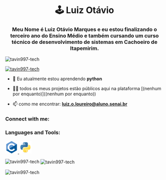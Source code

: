 <h1 align="center">🕹 Luiz Otávio</h1>
<h3 align="center">Meu Nome é Luiz Otávio Marques e eu estou finalizando o terceiro ano do Ensino Médio e também cursando um curso técnico de desenvolvimento de sistemas em Cachoeiro de Itapemirim.</h3>

<p align="left"> <img src="https://komarev.com/ghpvc/?username=tavin997-tech&label=Profile%20views&color=0e75b6&style=flat" alt="tavin997-tech" /> </p>

<p align="left"> <a href="https://github.com/ryo-ma/github-profile-trophy"><img src="https://github-profile-trophy.vercel.app/?username=tavin997-tech" alt="tavin997-tech" /></a> </p>

- 🌱 Eu atualmente estou aprendendo **python**

- 👨‍💻 todos os meus projetos estão públicos aqui na plataforma [(nenhum por enquanto)]((nenhum por enquanto))

- 📫 como me encontrar: **luiz.o.loureiro@aluno.senai.br**

<h3 align="left">Connect with me:</h3>
<p align="left">
</p>

<h3 align="left">Languages and Tools:</h3>
<p align="left"> <a href="https://www.cprogramming.com/" target="_blank" rel="noreferrer"> <img src="https://raw.githubusercontent.com/devicons/devicon/master/icons/c/c-original.svg" alt="c" width="40" height="40"/> </a> <a href="https://www.python.org" target="_blank" rel="noreferrer"> <img src="https://raw.githubusercontent.com/devicons/devicon/master/icons/python/python-original.svg" alt="python" width="40" height="40"/> </a> </p>

<p><img align="left" src="https://github-readme-stats.vercel.app/api/top-langs?username=tavin997-tech&show_icons=true&locale=en&layout=compact" alt="tavin997-tech" /></p>

<p>&nbsp;<img align="center" src="https://github-readme-stats.vercel.app/api?username=tavin997-tech&show_icons=true&locale=en" alt="tavin997-tech" /></p>

<p><img align="center" src="https://github-readme-streak-stats.herokuapp.com/?user=tavin997-tech&" alt="tavin997-tech" /></p>

